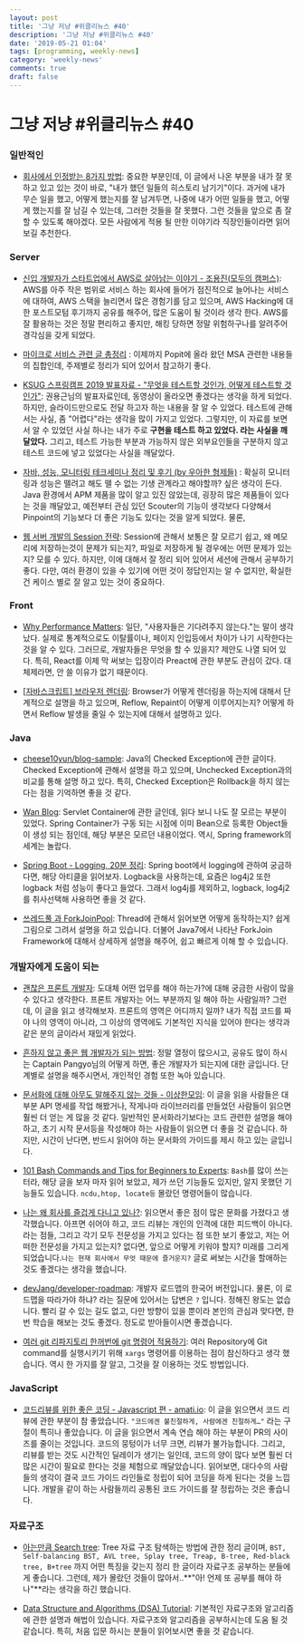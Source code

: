 ```yaml
---
layout: post
title: '그냥 저냥 #위클리뉴스 #40'
description: '그냥 저냥 #위클리뉴스 #40'
date: '2019-05-21 01:04'
tags: [programming, weekly-news]
category: 'weekly-news'
comments: true
draft: false
---
```


# 그냥 저냥 #위클리뉴스 #40

### 일반적인

- [회사에서 인정받는 8가지 방법](https://ppss.kr/archives/195590): 중요한 부분인데, 이 글에서 나온 부분을 내가 잘 못하고 있고 있는 것이 바로, "내가 했던 일들의 히스토리 남기기"이다. 과거에 내가 무슨 일을 했고, 어떻게 했는지를 잘 남겨두면, 나중에 내가 어떤 일들을 했고, 어떻게 했는지를 잘 남길 수 있는데, 그러한 것들을 잘 못했다. 그런 것들을 앞으로 좀 잘 할 수 있도록 해야겠다. 모든 사람에게 적용 될 만한 이야기라 직장인들이라면 읽어보길 추천한다.

### Server

- [신입 개발자가 스타트업에서 AWS로 살아남는 이야기 - 조용진(모두의 캠퍼스)](https://www.youtube.com/watch?v=r6TFnNQsQLY&feature=youtu.be): AWS를 아주 작은 범위로 서비스 하는 회사에 들어가 점진적으로 늘어나는 서비스에 대하여, AWS 스택을 늘리면서 많은 경험기를 담고 있으며, AWS Hacking에 대한 포스트모텀 후기까지 공유를 해주어, 많은 도움이 될 것이라 생각 한다. AWS를 잘 활용하는 것은 정말 편리하고 좋지만, 해킹 당하면 정말 위험하구나를 알려주어 경각심을 갖게 되었다.

- [마이크로 서비스 관련 글 총정리](https://www.popit.kr/%EB%A7%88%EC%9D%B4%ED%81%AC%EB%A1%9C-%EC%84%9C%EB%B9%84%EC%8A%A4-%EA%B4%80%EB%A0%A8-%EA%B8%80-%EC%B4%9D%EC%A0%95%EB%A6%AC/?fbclid=IwAR2QFsIkD1aUu7pxV2AAt2Awgd0meniEHMljWcMUaz2_9qX1TQbLGap3M6Y) : 이제까지 Popit에 올라 왔던 MSA 관련한 내용들의 집합인데, 주제별로 정리가 되어 있어서 참고하기 좋다.

- [KSUG 스프링캠프 2019 발표자료 - "무엇을 테스트할 것인가, 어떻게 테스트할 것인가"](https://www.slideshare.net/ssuser59a869/ksug-2019?fbclid=IwAR2UcYpT58l7AUEPj8vAXIUpllk4meCTlLk4aGDZJSnaECgMwpRR1sVkYAc): 권용근님의 발표자료인데, 동영상이 올라오면 좋겠다는 생각을 하게 되었다. 하지만, 슬라이드만으로도 전달 하고자 하는 내용을 잘 알 수 있었다. 테스트에 관해서는 사실, 좀 "어렵다"라는 생각을 많이 가지고 있었다. 그렇지만, 이 자료를 보면서 알 수 있었던 사실 하나는 내가 주로 **구현을 테스트 하고 있었다. 라는 사실을 깨달았다.** 그리고, 테스트 가능한 부분과 가능하지 않은 외부요인들을 구분하지 않고 테스트 코드에 넣고 있었다는 사실을 깨달았다.

- [자바, 성능, 모니터링 테크세미나 정리 및 후기 (by 우아한 형제들)](https://taetaetae.github.io/2019/05/12/got-of-java-seminar/) : 확실히 모니터링과 성능은 뗄려고 해도 뗄 수 없는 기생 관계라고 해야할까? 싶은 생각이 든다. Java 환경에서 APM 제품을 많이 알고 있진 않았는데, 굉장히 많은 제품들이 있다는 것을 깨달았고, 예전부터 관심 있던 Scouter의 기능이 생각보다 다양해서 Pinpoint의 기능보다 더 좋은 기능도 있다는 것을 알게 되었다. 물론,

- [웹 서버 개발의 Session 전략](https://devhaks.github.io/2019/04/20/session-strategy/): Session에 관해서 보통은 잘 모르기 쉽고, 왜 메모리에 저장하는것이 문제가 되는지?, 파일로 저장하게 될 경우에는 어떤 문제가 있는지? 모를 수 있다. 하지만, 이에 대해서 잘 정리 되어 있어서 세션에 관해서 공부하기 좋다. 다만, 여러 환경이 있을 수 있기에 어떤 것이 정답인지는 알 수 없지만, 확실한 건 케이스 별로 잘 알고 있는 것이 중요하다.

### Front

- [Why Performance Matters](https://developers.google.com/web/fundamentals/performance/why-performance-matters/): 일단, "사용자들은 기다려주지 않는다."는 말이 생각 났다. 실제로 통계적으로도 이탈률이나, 페이지 인입등에서 차이가 나기 시작한다는 것을 알 수 있다. 그러므로, 개발자들은 무엇을 할 수 있을지? 제안도 나열 되어 있다. 특히, React를 이제 막 써보는 입장이라 Preact에 관한 부분도 관심이 갔다. 대체제라면, 안 쓸 이유가 없기 때문이다.

- [[자바스크립트] 브라우저 렌더링](https://12bme.tistory.com/140): Browser가 어떻게 렌더링을 하는지에 대해서 단계적으로 설명을 하고 있으며, Reflow, Repaint이 어떻게 이루어지는지? 어떻게 하면서 Reflow 발생을 줄일 수 있는지에 대해서 설명하고 있다.

### Java

- [cheese10yun/blog-sample](https://github.com/cheese10yun/blog-sample/blob/master/exception/README.md): Java의 Checked Exception에 관한 글이다. Checked Exception에 관해서 설명을 하고 있으며, Unchecked Exception과의 비교를 통해 설명 하고 있다. 특히, Checked Exception은 Rollback을 하지 않는 다는 점을 기억하면 좋을 것 같다.

- [Wan Blog](https://minwan1.github.io/2017/10/08/2017-10-08-Spring-Container): Servlet Container에 관한 글인데, 읽다 보니 나도 잘 모르는 부분이 있었다. Spring Container가 구동 되는 시점에 이미 Bean으로 등록한 Object들이 생성 되는 점인데, 해당 부분은 모르던 내용이었다. 역시, Spring framework의 세계는 놀랍다.

- [Spring Boot - Logging, 20분 정리](https://www.sangkon.com/2019/03/18/hands-on-springboot-logging/): Spring boot에서 logging에 관하여 궁금하다면, 해당 아티클을 읽어보자. Logback을 사용하는데, 요즘은 log4j2 또한 logback 처럼 성능이 좋다고 들었다. 그래서 log4j를 제외하고, logback, log4j2를 취사선택해 사용하면 좋을 것 같다.

- [쓰레드풀 과 ForkJoinPool](https://hamait.tistory.com/m/612): Thread에 관해서 읽어보면 어떻게 동작하는지? 쉽게 그림으로 그려서 설명을 하고 있습니다. 더불어 Java7에서 나타난 ForkJoin Framework에 대해서 상세하게 설명을 해주어, 쉽고 빠르게 이해 할 수 있습니다.

### 개발자에게 도움이 되는

- [괜찮은 프론트 개발자](https://cresumerjang.github.io/2019/05/10/Frontend-Developer/): 도대체 어떤 업무를 해야 하는가?에 대해 궁금한 사람이 많을 수 있다고 생각한다. 프론트 개발자는 어느 부분까지 일 해야 하는 사람일까? 그런데, 이 글을 읽고 생각해보자. 프론트의 영역은 어디까지 일까? 내가 직접 코드를 짜야 나의 영역이 아니라, 그 이상의 영역에도 기본적인 지식을 있어야 한다는 생각과 같은 분의 글이라서 재밌게 읽었다.

- [흔하지 않고 좋은 웹 개발자가 되는 방법](https://joshua1988.github.io/web-development/translation/how-to-become-uncommonly-web-dev/): 정말 열정이 많으시고, 공유도 많이 하시는 Captain Pangyo님의 어떻게 하면, 좋은 개발자가 되는지에 대한 글입니다. 단계별로 설명을 해주시면서, 개인적인 경험 또한 녹아 있습니다.

- [문서화에 대해 아무도 말해주지 않는 것들 - 이상한모임](http://blog.weirdx.io/post/60414): 이 글을 읽을 사람들은 대부분 API 명세를 작업 해봤거나, 작게나마 라이브러리를 만들었던 사람들이 읽으면 훨씬 더 얻는 게 많을 것 같다. 일반적인 문서화라기보다는 코드 관련한 설명을 해야하고, 초기 시작 문서등을 작성해야 하는 사람들이 읽으면 더 좋을 것 같습니다. 하지만, 시간이 난다면, 반드시 읽어야 하는 문서화의 가이드를 제시 하고 있는 글입니다.

- [101 Bash Commands and Tips for Beginners to Experts](https://dev.to/awwsmm/101-bash-commands-and-tips-for-beginners-to-experts-30je#first-commands): `Bash`를 많이 쓰는 터라, 해당 글을 보자 마자 읽어 보았고, 제가 쓰던 기능들도 있지만, 알지 못했던 기능들도 있습니다. `ncdu,htop, locate등` 몰랐던 명령어들이 많습니다.

- [나는 왜 회사를 즐겁게 다니고 있나?](https://brunch.co.kr/@imagineer/314): 읽으면서 좋은 점이 많은 문화를 가졌다고 생각했습니다. 아프면 쉬어야 하고, 코드 리뷰는 개인의 인격에 대한 피드백이 아니다.라는 점들, 그리고 각기 모두 전문성을 가지고 있다는 점 또한 보기 좋았고, 저는 어떠한 전문성을 가지고 있는지? 없다면, 앞으로 어떻게 키워야 할지? 미래를 그리게 되었습니다.`나는 현재 회사에서 무엇 때문에 즐거운지?` 글로 써보는 시간을 할애하는 것도 좋겠다는 생각을 했습니다.

- [devJang/developer-roadmap](https://github.com/devJang/developer-roadmap/blob/master/readme.md): 개발자 로드맵의 한국어 버전입니다. 물론, 이 로드맵을 따라가야 하냐? 라는 질문에 있어서는 답변은 `?` 입니다. 정해진 왕도는 없습니다. 빨리 갈 수 있는 길도 없고, 다만 방향이 있을 뿐이라 본인의 관심과 맞다면, 한 번 학습을 해보는 것도 좋겠다. 정도로 받아들이시면 좋겠습니다.

- [여러 git 리파지토리 한꺼번에 git 명령어 적용하기](http://tech.javacafe.io/2018/12/15/%EC%97%AC%EB%9F%AC_git_%EB%A6%AC%ED%8C%8C%EC%A7%80%ED%86%A0%EB%A6%AC_%ED%95%9C%EA%BA%BC%EB%B2%88%EC%97%90_git_%EB%AA%85%EB%A0%B9%EC%96%B4_%EC%A0%81%EC%9A%A9%ED%95%98%EA%B8%B0/): 여러 Repository에 Git command를 실행시키기 위해 `xargs` 명령어를 이용하는 점이 참신하다고 생각 했습니다. 역시 한 가지를 잘 알고, 그것을 잘 이용하는 것도 방법입니다.

### JavaScript

- [코드리뷰를 위한 좋은 코딩 - Javascript 편 - amati.io](https://amati.io/2019/04/18/good-coding-for-codereview-on-javascript/): 이 글을 읽으면서 코드 리뷰에 관한 부분이 참 좋았습니다. `"코드에겐 불친절하게, 사람에겐 친절하게…"` 라는 구절이 특히나 좋았습니다. 이 글을 읽으면서 계속 연습 해야 하는 부분이 PR의 사이즈를 줄이는 것입니다. 코드의 뭉텅이가 너무 크면, 리뷰가 불가능합니다. 그리고, 리뷰를 받는 것도 시간적인 딜레이가 생기는 일인데, 코드의 양이 많다 보면 훨씬 더 많은 시간이 필요로 한다는 것을 체험으로 깨달았습니다. 읽어보면, 대다수의 사람들의 생각이 결국 코드 가이드 라인들로 정립이 되어 코딩을 하게 된다는 것을 느낍니다. 개발을 같이 하는 사람들끼리 공통된 코드 가이드를 잘 정립하는 것은 좋습니다.

### 자료구조

- [아는만큼 Search tree](https://hackerwins.github.io/2019-05-10/search-tree?utm_source=gaerae.com&utm_campaign=%EA%B0%9C%EB%B0%9C%EC%9E%90%EC%8A%A4%EB%9F%BD%EB%8B%A4&utm_medium=social): Tree 자료 구조 탐색하는 방법에 관한 정리 글이며, `BST, Self-balancing BST, AVL tree, Splay tree, Treap, B-tree, Red-black tree, B+tree` 까지 어떤 특징을 갖는지 정리 한 글이라 자료구조 공부하는 분들에게 좋습니다. 그런데, 제가 몰랐던 것들이 많아서..**"아! 언제 또 공부를 해야 하나"**라는 생각을 하긴 했습니다.

- [Data Structure and Algorithms (DSA) Tutorial](http://www.tutorialspoint.com/data_structures_algorithms): 기본적인 자료구조와 알고리즘에 관한 설명과 해법이 있습니다. 자료구조와 알고리즘을 공부하시는데 도움 될 것 같습니다. 특히, 처음 입문 하시는 분들이 읽어보시면 좋을 것 같습니다.
